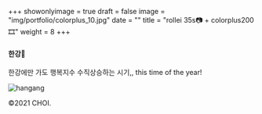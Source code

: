 +++
showonlyimage = true
draft = false
image = "img/portfolio/colorplus_10.jpg"
date = ""
title = "rollei 35s📷 + colorplus200🎞"
weight = 8
+++

#### 한강🌊

한강에만 가도 행복지수 수직상승하는 시기,,
this time of the year!

![hangang][1]

[1]: https://jisun-choi.github.io/choi/img/portfolio/colorplus_10.jpg

©2021 CHOI.
